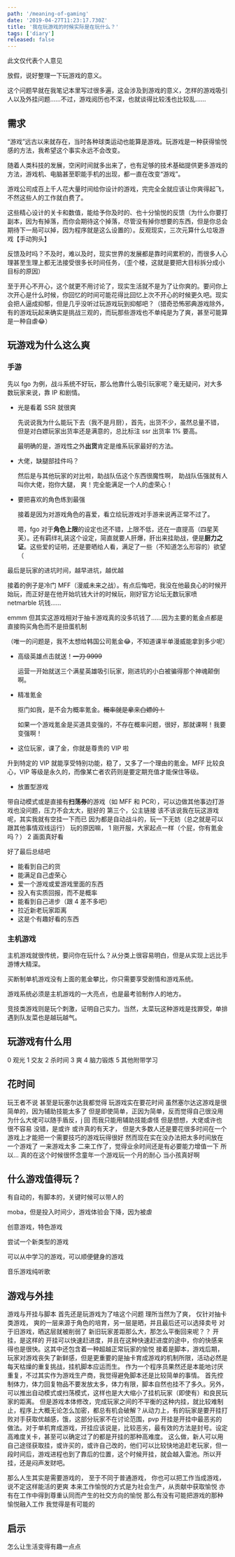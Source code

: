 ```yaml
---
path: '/meaning-of-gaming'
date: '2019-04-27T11:23:17.730Z'
title: '我在玩游戏的时候实际是在玩什么？'
tags: ['diary']
released: false
---
```


此文仅代表个人意见

放假，说好整理一下玩游戏的意义。

这个问题早就在我笔记本里写过很多遍，这会涉及到游戏的意义，怎样的游戏吸引人以及外挂问题……不过，游戏阅历也不深，也就谈得比较浅也比较乱……

## 需求

“游戏”远古以来就存在，当时各种球类运动也能算是游戏。玩游戏是一种获得愉悦感的方法，我希望这个事实永远不会改变。

随着人类科技的发展，空闲时间就多出来了，也有足够的技术基础提供更多游戏的方法，游戏机、电脑甚至职能手机的出现，都一直在改变“游戏”。

游戏公司成百上千人花大量时间给你设计的游戏，完完全全就应该让你爽得起飞，不然这些人的工作就白费了。

这些精心设计的关卡和数值，能给予你及时的、也十分愉悦的反馈（为什么你要打副本，因为有掉落，而你会期待这个掉落，尽管没有掉你想要的东西，但是你总会期待下一局可以掉，因为程序就是这么设置的）。反观现实，三次元算什么垃圾游戏【手动狗头】

反馈及时吗？不及时，难以及时，现实世界的发展都是靠时间累积的，而很多人心理甚至生理上都无法接受很多长时间任务，（歪个楼，这就是要把大目标拆分成小目标的原因）

至于开心不开心，这个就更不用讨论了，现实生活就不是为了让你爽的。要问你上次开心是什么时候，你回忆的时间可能花得比回忆上次不开心的时候更久吧。现实会把人逼成抑郁，但是几乎没听过玩游戏玩到抑郁吧？（猎奇恐怖邪典游戏除外，有的游戏玩起来确实是挑战三观的，而玩那些游戏也不单纯是为了爽，甚至可能算是一种自虐😂）

## 玩游戏为什么这么爽

### 手游

先以 fgo 为例，战斗系统不好玩，那么他靠什么吸引玩家呢？毫无疑问，对大多数玩家来说，靠 IP 和剧情。

- 光是看着 SSR 就很爽

  先说说我为什么能玩下去（我不是月厨），首先，出货不少，虽然总量不错，但是对白嫖玩家出货率还是满意的，总比标注 ssr 出货率 1% 要高。

  最明确的是，游戏性之外**出货**肯定是维系玩家最好的方法。

- 大佬，缺腿部挂件吗？

  然后是与其他玩家的对比啦，助战队伍这个东西很魔性啊，
  助战队伍强就有人叫你大佬，抱你大腿，
  爽！完全能满足一个人的虚荣心！


- 要把喜欢的角色练到最强

  接着是因为对游戏角色的喜爱，看立绘玩游戏对手游来说再正常不过了。

  嗯，fgo 对于**角色上限**的设定也还不错，上限不低，还在一直提高（四星芙芙）。还有羁绊礼装这个设定，简直就要人肝爆，肝出来挂助战，便是**厨力之证**。这些爱的证明，还是要晒给人看，满足了一些（不知道怎么形容的）欲望（

最后是玩家的进坑时间，越早进坑，越优越

接着的例子是冷门 MFF（漫威未来之战）。有点后悔吧，我没在他最良心的时候开始玩，而正好是在他开始坑钱大计的时候玩，刚好官方论坛无数玩家喷 netmarble 坑钱……

emmm 但其实这游戏相对于抽卡游戏真的没多坑钱了……因为主要的氪金点都是直接购买角色而不是扭蛋机制

（唯一的问题是，我不太想给韩国公司氪金😂，不知道课半单漫威能拿到多少呢）

- 高级英雄点击就送！~~一刀 9999~~

  运营一开始就送三个满星英雄吸引玩家，刚进坑的小白被骗得那个神魂颠倒啊。

- 精准氪金

  抠门如我，是不会为概率氪金。~~概率就是拿来白嫖的！~~

  如果一个游戏氪金是买道具变强的，不存在概率问题，很好，那就课啊！我要变强啊！

- 这位玩家，课了金，你就是尊贵的 VIP 啦

升到特定的 VIP 就能享受特别功能，稳了，又多了一个理由的氪金。MFF 比较良心，VIP 等级是永久的，而像某亡者农药则是要定期充值才能保住等级。

- 放置型游戏

带自动模式或是直接有**扫荡券**的游戏（如 MFF 和 PCR），可以边做其他事边打游戏也没问题，压力不会太大，挺好的
第三个，公主链接
该不该说我在玩这游戏呢，其实我就有空挂一下而已
因为都是自动战斗的，玩一下无妨（总之就是可以跟其他事情双线运行）
玩的原因嘛，
1 刚开服，大家起点一样（个屁，你有氪金吗？）
2 画面真好看

好了最后总结吧
- 能看到自己的货
- 能满足自己虚荣心
- 爱一个游戏或爱游戏里面的东西
- 投入有实质回报，而不是概率
- 能看到自己进步（跟 4 差不多吧）
- 拉近新老玩家距离
- 这是个有趣好看的东西

### 主机游戏

主机游戏就很传统，要问你在玩什么？从分类上很容易明白，但是从实现上远比手游博大精深。

买断制单机游戏没有上面的氪金攀比，你只需要享受剧情和游戏系统。

游戏系统必须是主机游戏的一大亮点，也是最考验制作人的地方。

竞技类游戏则是玩个刺激，证明自己实力。当然，太菜玩这种游戏是找罪受，单排遇到队友菜也是越玩越气。

## 玩游戏有什么用

0 观光
1 交友
2 杀时间
3 爽
4 脑力锻炼
5 其他附带学习

## 花时间

玩王者不说
甚至是玩塞尔达我都觉得
玩游戏实在要花时间
虽然塞尔达这游戏是很简单的，因为辅助技能太多了
但是即使简单，正因为简单，反而觉得自己很没用
为什么大佬可以随手盾反，j 回
而我只能用辅助技能虐怪
但是想想，大佬或许也很不容易
没错，是或许
或许真的有天才，
但是大多数人还是要花很多时间在一个游戏上才能把一个需要技巧的游戏玩得很好
然而现在实在没办法把太多时间放在一个游戏了
一来游戏太多
二来工作了，觉得业余时间还是有必要能力增值一下
所以...
真的在这个时候很怀念童年一个游戏玩一个月的耐心
当小孩真好啊

## 什么游戏值得玩？

有自动的，有脚本的，关键时候可以带人的

moba，但是投入时间少，游戏体验会下降，因为被虐

创意游戏，特色游戏

尝试一个新类型的游戏

可以从中学习的游戏，可以顺便健身的游戏

音乐游戏纯听歌

## 游戏与外挂

游戏与开挂与脚本
首先还是玩游戏为了啥这个问题
理所当然为了爽，
仅针对抽卡类游戏，
爽的一层来源于角色的培育，另一层是晒，并且最后还可以选择卖号
对于旧游戏，晒这层就被削弱了
新旧玩家差距那么大，那怎么平衡回来呢？？
开挂，是这样的
开挂可以快速赶进度，并且在这种快速赶进度的途中，你的快感来得也是很快。这其中还包含着一种超越正常玩家的愉悦
接着是脚本，游戏后期，玩家对游戏丧失了新鲜感，但是更重要的是抽卡育成游戏的机制所限，活动必然是每天枯燥的重复挑战，挂机脚本应运而生。
作为一个程序员果然还是本能地讨厌重复，不过其实作为游戏生产商，我觉得避免脚本还是比较简单的事情。
首先控制体力，体力回复物品不要发放太多，体力有限，脚本自然也挂不了多久。另外，可以推出自动模式或扫荡模式，这样也是大大缩小了挂机玩家（即使有）和良民玩家的距离。
但是游戏本体修改，完成玩家之间的不平衡的这种内挂，就比较难制止，程序上大概无论怎么加密，都总有机会破解？从动力上，有的玩家是要开挂打败对手获取优越感，饿，这部分玩家不在讨论范围，pvp 开挂是开挂中最恶劣的做法。对于单机育成游戏，开挂应该说是，比较恶劣，最有效的方法是封号。设定高难度关卡，甚至可以确定过了的都是开挂的那种高难度。
这么做，新人可以用自己途径获取挂，或许买的，或许自己改的，他们可以比较快地追赶老玩家，但一段时间后，游戏进程也到了靠后的位置，这个时候开挂，就会越入雷池。所以开挂，还是闷声发财吧。


那么人生其实是需要游戏的，
至于不同于普通游戏，
你也可以把工作当成游戏，说不定这样能活的更爽
本来工作愉悦的方式是为社会生产，从贡献中获取愉悦
亦有在工作中得到尊重认同而产生的社交方向的愉悦
那么有没有可能把游戏的那种愉悦融入工作
我觉得是有可能的

## 启示

怎么让生活变得有趣一点点